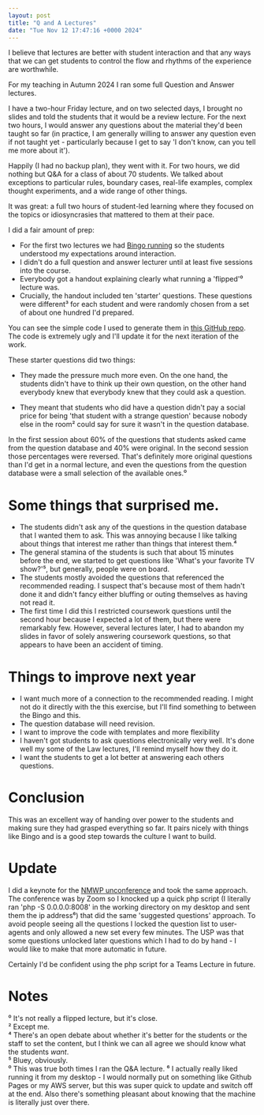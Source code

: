 ```yaml
---
layout: post  
title: "Q and A Lectures"  
date: "Tue Nov 12 17:47:16 +0000 2024"  
---
```


I believe that lectures are better with student interaction and that any ways that we can get students to control the flow and rhythms of the experience are worthwhile. 

For my teaching in Autumn 2024 I ran some full Question and Answer lectures.

I have a two-hour Friday lecture, and on two selected days, I brought no slides and told the students that it would be a review lecture. For the next two hours, I would answer any questions about the material they'd been taught so far (in practice, I am generally willing to answer any question even if not taught yet - particularly because I get to say 'I don't know, can you tell me more about it'). 

Happily (I had no backup plan), they went with it. For two hours, we did nothing but Q&A for a class of about 70 students. We talked about exceptions to particular rules, boundary cases, real-life examples, complex thought experiments, and a wide range of other things.

It was great: a full two hours of student-led learning where they focused on the topics or idiosyncrasies that mattered to them at their pace.

I did a fair amount of prep: 

* For the first two lectures we had [Bingo running](https://joereddington.com/2024/06/10/bingo.html) so the students understood my expectations around interaction. 
* I didn't do a full question and answer lecturer until at least five sessions into the course. 
* Everybody got a handout explaining clearly what running a 'flipped'⁰ lecture was. 
* Crucially, the handout included ten 'starter' questions. These questions were different³ for each student and were randomly chosen from a set of about one hundred I'd prepared.  

You can see the simple code I used to generate them in [this GitHub repo](https://github.com/joereddington/qanda). The code is extremely ugly and I'll update it for the next iteration of the work. 

These starter questions did two things:

* They made the pressure much more even. On the one hand, the students didn't have to think up their own question, on the other hand everybody knew that everybody knew that they could ask a question. 

* They meant that students who did have a question didn't pay a social price for being 'that student with a strange question' because nobody else in the room² could say for sure it wasn't in the question database.

In the first session about 60% of the questions that students asked came from the question database and 40% were original. In the second session those percentages were reversed. That's definitely more original questions than I'd get in a normal lecture, and even the questions from the question database were a small selection of the available ones.⁰

# Some things that surprised me.
* The students didn't ask any of the questions in the question database that I wanted them to ask. This was annoying because I like talking about things that interest me rather than things that interest them.⁴
* The general stamina of the students is such that about 15 minutes before the end, we started to get questions like 'What's your favorite TV show?'⁵, but generally, people were on board.
* The students mostly avoided the questions that referenced the recommended reading. I suspect that's because most of them hadn't done it and didn't fancy either bluffing or outing themselves as having not read it.
* The first time I did this I restricted coursework questions until the second hour because I expected a lot of them, but there were remarkably few. However, several lectures later, I had to abandon my slides in favor of solely answering coursework questions, so that appears to have been an accident of timing.

# Things to improve next year
* I want much more of a connection to the recommended reading. I might not do it directly with the this exercise, but I'll find something to between the Bingo and this. 
* The question database will need revision.    
* I want to improve the code with templates and more flexibility  
* I haven't got students to ask questions electronically very well. It's done well my some of the Law lectures, I'll remind myself how they do it. 
* I want the students to get a lot better at answering each others questions. 


# Conclusion 
This was an excellent way of handing over power to the students and making sure they had grasped everything so far. It pairs nicely with things like Bingo and is a good step towards the culture I want to build. 

# Update 
I did a keynote for the [NMWP unconference](https://newmediawritingprize.co.uk/unconference/) and took the same approach. The conference was by Zoom so I knocked up a quick php script (I literally ran 'php -S 0.0.0.0:8008' in the working directory on my desktop and sent them the ip address⁶) that did the same 'suggested questions' approach.  To avoid people seeing all the questions I locked the question list to user-agents and only allowed a new set every few minutes. The USP was that some questions unlocked later questions which I had to do by hand - I would like to make that more automatic in future.  

Certainly I'd be confident using the php script for a Teams Lecture in future. 


# Notes
⁰ It's not really a flipped lecture, but it's close.  
² Except me.  
⁴ There's an open debate about whether it's better for the students or the staff to set the content, but I think we can all agree we should know what the students _want_.  
⁵ Bluey, obviously.  
⁰ This was true both times I ran the Q&A lecture.
⁶ I actually really liked running it from my desktop - I would normally put on something like Github Pages or my AWS server, but this was super quick to update and switch off at the end. Also there's something pleasant about knowing that the machine is literally just  over there.
